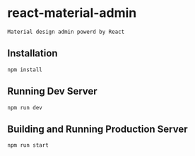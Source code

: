 # react-material-admin
	Material design admin powerd by React

## Installation
	npm install

## Running Dev Server
	npm run dev

## Building and Running Production Server
	npm run start